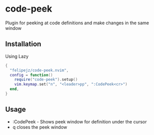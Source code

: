 # code-peek

Plugin for peeking at code definitions and make changes in the same window

## Installation

Using Lazy

```lua
{
  "felipejz/code-peek.nvim",
  config = function()
    require("code-peek").setup()
    vim.keymap.set("n", "<leader>pp", ":CodePeek<cr>")
  end,
}

```

## Usage

- :CodePeek - Shows peek window for definition under the cursor
- q closes the peek window
